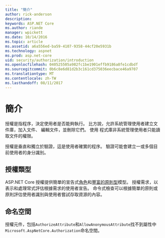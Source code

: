 ```yaml
---
title: "簡介"
author: rick-anderson
description: 
keywords: ASP.NET Core
ms.author: riande
manager: wpickett
ms.date: 10/14/2016
ms.topic: article
ms.assetid: a6a556ed-ba59-4107-9358-44cf20e5931b
ms.technology: aspnet
ms.prod: asp.net-core
uid: security/authorization/introduction
ms.openlocfilehash: 040525505a982fc1be1901effb9186a8fe1cdbdf
ms.sourcegitcommit: 0b6c8e6d81d2b3c161cd375036eecbace46a9707
ms.translationtype: MT
ms.contentlocale: zh-TW
ms.lasthandoff: 08/11/2017
---
```

# <a name="introduction"></a>簡介

<a name=security-authorization-introduction></a>

授權是指程序，決定使用者是否能夠執行。 比方說，允許系統管理使用者建立文件庫，加入文件、 編輯文件，並刪除它們。 使用 程式庫非系統管理使用者只能讀取文件的權限。

授權是垂直和獨立於驗證，這是使用者確實的程序。 驗證可能會建立一或多個目前使用者的身分識別。

## <a name="authorization-types"></a>授權類型

ASP.NET Core 授權提供簡單的宣告式[角色](roles.md#security-authorization-role-based)和[豐富的原則型](policies.md#security-authorization-policies-based)模型。 授權需求，以表示和處理常式評估根據需求的使用者宣告。 命令式檢查可以根據簡單的原則或原則評估使用者識別與使用者嘗試存取資源的內容。

## <a name="namespaces"></a>命名空間

授權元件，包括`AuthorizeAttribute`和`AllowAnonymousAttribute`找不到屬性中`Microsoft.AspNetCore.Authorization`命名空間。
